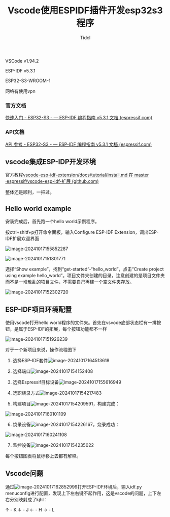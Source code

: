 ﻿---
title: "Vscode使用ESPIDF插件开发esp32s3程序"
subtitle: " "
layout: post
author: "Tidcl"
header-style: text
hidden: false
plchart: true
tags:
  - ESP32S3
  - vscode
  - espidf

---





VSCode v1.94.2

ESP-IDF v5.3.1

ESP32-S3-WROOM-1

网络有使用vpn



### 官方文档

[快速入门 - ESP32-S3 - — ESP-IDF 编程指南 v5.3.1 文档 (espressif.com)](https://docs.espressif.com/projects/esp-idf/zh_CN/v5.3.1/esp32s3/get-started/index.html)

### API文档

[API 参考 - ESP32-S3 - — ESP-IDF 编程指南 v5.3.1 文档 (espressif.com)](https://docs.espressif.com/projects/esp-idf/zh_CN/v5.3.1/esp32s3/api-reference/index.html)



## vscode集成ESP-IDP开发环境

官方教程[vscode-esp-idf-extension/docs/tutorial/install.md 在 master ·espressif/vscode-esp-idf-扩展 (github.com)](https://github.com/espressif/vscode-esp-idf-extension/blob/master/docs/tutorial/install.md)

整体还是顺利，一把过。

## Hello world example

安装完成后，首先跑一个hello world示例程序。

按ctrl+shitf+p打开命令面板，输入Configure ESP-IDF Extension，调出ESP-IDF扩展欢迎界面

![image-20241017155852287](https://tidcl.github.io/img/posts/ESP-DLai应用.assets/image-20241017155852287.png)

![image-20241017151801771](https://tidcl.github.io/img/posts/ESP-DLai应用.assets/image-20241017151801771.png)

选择“Show example”，找到“get-started”-“hello_world”，点击“Create project using example hello_world”。项目文件夹创建的目录，注意创建的是项目文件夹而不是一堆散乱的项目文件，不需要自己再建一个空文件夹存放。

![image-20241017152302720](https://tidcl.github.io/img/posts/ESP-DLai应用.assets/image-20241017152302720.png)



## ESP-IDF项目环境配置

使用vscode打开hello world程序的文件夹。首先在vsvode底部状态栏有一排按钮，是属于ESP-IDF的拓展，每个按钮功能都不一样

![image-20241017151926239](https://tidcl.github.io/img/posts/ESP-DLai应用.assets/image-20241017151926239.png)

对于一个新项目来说，操作流程图下

1. 选择ESP-IDF套件![image-20241017164513618](https://tidcl.github.io/img/posts/ESP-DLai应用.assets\image-20241017164513618.png)

2. 选择端口![image-20241017154152408](https://tidcl.github.io/img/posts/ESP-DLai应用.assets\image-20241017154152408.png)

3. 选择Espressif目标设备![image-20241017155616949](https://tidcl.github.io/img/posts/ESP-DLai应用.assets\image-20241017155616949.png)

4. 选职烧录方式![image-20241017154217483](https://tidcl.github.io/img/posts/ESP-DLai应用.assets\image-20241017154217483.png)

5. 构建项目![image-20241017154209591](https://tidcl.github.io/img/posts/ESP-DLai应用.assets\image-20241017154209591.png)，构建完成：

![image-20241017160101109](https://tidcl.github.io/img/posts/ESP-DLai应用.assets\image-20241017160101109.png)

6. 烧录设备![image-20241017154226167](https://tidcl.github.io/img/posts/ESP-DLai应用.assets\image-20241017154226167.png)，烧录成功：

![image-20241017160241108](https://tidcl.github.io/img/posts/ESP-DLai应用.assets\image-20241017160241108.png)

7. 监控设备![image-20241017154235022](https://tidcl.github.io/img/posts/ESP-DLai应用.assets\image-20241017154235022.png)

每个按钮图表将鼠标移上去都有解释。



## Vscode问题

通过![image-20241017162852999](https://tidcl.github.io/img/posts/ESP-DLai应用.assets\image-20241017162852999.png)打开ESP-IDF环境后，输入idf.py menuconfig进行配置，发现上下左右键不起作用，这是vscode的问题，上下左右分别映射成了kjhl：

↑ - K
↓ - J
← - H
→ - L